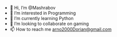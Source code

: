 - 👋 Hi, I’m @Mashrabov
- 👀 I’m interested in Programming
- 🌱 I’m currently learning Python
- 💞️ I’m looking to collaborate on gaming
- 📫 How to reach me arno2000Dorian@gmail.com

<!---
Mashrabov/Mashrabov is a ✨ special ✨ repository because its `README.md` (this file) appears on your GitHub profile.
You can click the Preview link to take a look at your changes.
--->
